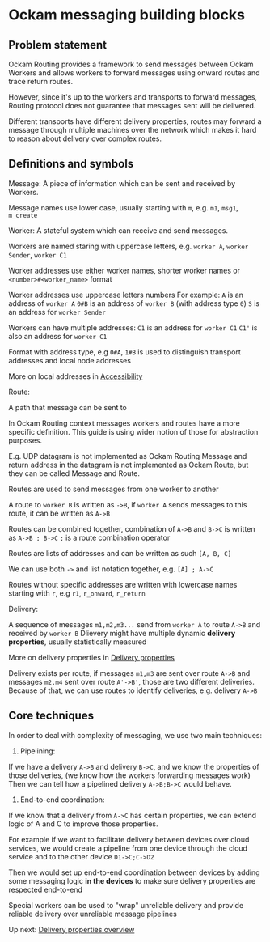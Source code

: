 # Ockam messaging building blocks

## Problem statement

Ockam Routing provides a framework to send messages between Ockam Workers and allows workers to forward messages using onward routes and trace return routes.

However, since it's up to the workers and transports to forward messages, Routing protocol does not guarantee that messages sent will be delivered.

Different transports have different delivery properties, routes may forward a message through multiple machines over the network which makes it hard to reason about delivery over complex routes.


## Definitions and symbols

Message:
A piece of information which can be sent and received by Workers.

Message names use lower case, usually starting with `m`, e.g. `m1`, `msg1`, `m_create`

Worker:
A stateful system which can receive and send messages.

Workers are named staring with uppercase letters, e.g. `worker A`, `worker Sender`, `worker C1`

Worker addresses use either worker names, shorter worker names or `<number>#<worker_name>` format

Worker addresses use uppercase letters numbers
For example:
`A` is an address of `worker A`
`0#B` is an address of `worker B` (with address type `0`)
`S` is an address for `worker Sender`

Workers can have multiple addresses:
`C1` is an address for `worker C1`
`C1'` is also an address for `worker C1`

Format with address type, e.g `0#A`, `1#B` is used to distinguish
transport addresses and local node addresses

More on local addresses in [Accessibility](./Accessibility.md#local_routes)

Route:

A path that message can be sent to

In Ockam Routing context messages workers and routes have a more specific definition.
This guide is using wider notion of those for abstraction purposes.

E.g. UDP datagram is not implemented as Ockam Routing Message and return address in the datagram is not implemented as Ockam Route, but they can be called Message and Route.

Routes are used to send messages from one worker to another

A route to `worker B` is written as `->B`, if `worker A` sends messages to this route,
it can be written as `A->B`

Routes can be combined together, combination of `A->B` and `B->C` is written as `A->B ; B->C`
`;` is a route combination operator

Routes are lists of addresses and can be written as such `[A, B, C]`

We can use both `->` and list notation together, e.g. `[A] ; A->C`

Routes without specific addresses are written with lowercase names starting with `r`, e.g `r1`, `r_onward`, `r_return`


Delivery:

A sequence of messages `m1,m2,m3...` send from `worker A` to route `A->B` and received by `worker B`
Dlievery might have multiple dynamic **delivery properties**, usually statistically measured

More on delivery properties in [Delivery properties](./Delivery.md)

Delivery exists per route, if messages `m1,m3` are sent over route `A->B` and messages `m2,m4` sent over route `A'->B'`, those are two different deliveries.
Because of that, we can use routes to identify deliveries, e.g. delivery `A->B`


## Core techniques

In order to deal with complexity of messaging, we use two main techniques:

1. Pipelining:

If we have a delivery `A->B` and delivery `B->C`, and we know the properties of those deliveries, (we know how the workers forwarding messages work)
Then we can tell how a pipelined delivery `A->B;B->C` would behave.

1. End-to-end coordination:

If we know that a delivery from `A->C` has certain properties, we can extend logic of A and C to improve those properties.

For example if we want to facilitate delivery between devices over cloud services, we would create a pipeline from one device through the cloud service and to the other device `D1->C;C->D2`

Then we would set up end-to-end coordination between devices by adding some messaging logic **in the devices** to make sure delivery properties are respected end-to-end

Special workers can be used to "wrap" unreliable delivery and provide reliable delivery over unreliable message pipelines

Up next: [Delivery properties overview](Delivery.md)


